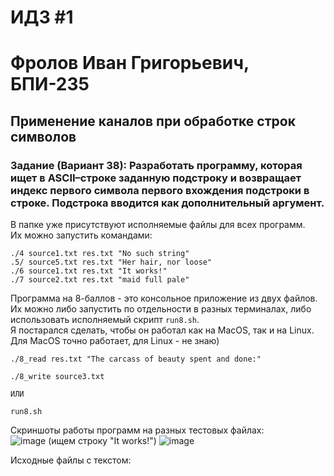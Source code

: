 # ИДЗ #1
# Фролов Иван Григорьевич, БПИ-235

## Применение каналов при обработке строк символов

### Задание (Вариант 38): Разработать программу, которая ищет в ASCII–строке заданную подстроку и возвращает индекс первого символа первого вхождения подстроки в строке. Подстрока вводится как дополнительный аргумент.

В папке уже присутствуют исполняемые файлы для всех программ.  
Их можно запустить командами:  

`./4 source1.txt res.txt "No such string"`  
`.5/ source5.txt res.txt "Her hair, nor loose"`  
`./6 source1.txt res.txt "It works!"`  
`./7 source2.txt res.txt "maid full pale"`  

Программа на 8-баллов - это консольное приложение из двух файлов.  
Их можно либо запустить по отдельности в разных терминалах, либо использовать исполняемый скрипт `run8.sh`.  
Я постарался сделать, чтобы он работал как на MacOS, так и на Linux.  
Для MacOS точно работает, для Linux - не знаю)  

```
./8_read res.txt "The carcass of beauty spent and done:"

./8_write source3.txt

ИЛИ

run8.sh
```
Скриншоты работы программ на разных тестовых файлах:  
![image](https://github.com/user-attachments/assets/50fa0bbd-88af-49e5-9f2b-4d1b39b7aaad)
(ищем строку "It works!")
![image](https://github.com/user-attachments/assets/16b91122-97a9-4dd1-b820-0293c36b6cbb)


Исходные файлы с текстом: 
